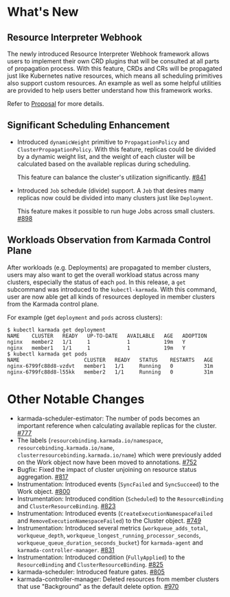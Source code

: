 # What's New
## Resource Interpreter Webhook
The newly introduced Resource Interpreter Webhook framework allows users to implement their own CRD plugins that will be
consulted at all parts of propagation process. With this feature, CRDs and CRs will be propagated just like Kubernetes 
native resources, which means all scheduling primitives also support custom resources. An example as well as some helpful 
utilities are provided to help users better understand how this framework works.

Refer to [Proposal](../proposals/resource-interpreter-webhook/README.md) for more details.


## Significant Scheduling Enhancement
- Introduced `dynamicWeight` primitive to `PropagationPolicy` and `ClusterPropagationPolicy`. With this feature, replicas 
could be divided by a dynamic weight list, and the weight of each cluster will be calculated based on the available 
replicas during scheduling.

  This feature can balance the cluster's utilization significantly. [#841](https://github.com/karmada-io/karmada/pull/841)

- Introduced `Job` schedule (divide) support. A `Job` that desires many replicas now could be divided into many clusters 
  just like `Deployment`.

  This feature makes it possible to run huge Jobs across small clusters. [#898](https://github.com/karmada-io/karmada/pull/898)


## Workloads Observation from Karmada Control Plane
After workloads (e.g. Deployments) are propagated to member clusters, users may also want to get the overall workload 
status across many clusters, especially the status of each `pod`. In this release, a `get` subcommand was introduced to 
the `kubectl-karmada`. With this command, user are now able get all kinds of resources deployed in member clusters from 
the Karmada control plane.

For example (get `deployment` and `pods` across clusters):

```shell
$ kubectl karmada get deployment
NAME    CLUSTER   READY   UP-TO-DATE   AVAILABLE   AGE   ADOPTION
nginx   member2   1/1     1            1           19m   Y
nginx   member1   1/1     1            1           19m   Y
$ kubectl karmada get pods
NAME                     CLUSTER   READY   STATUS    RESTARTS   AGE
nginx-6799fc88d8-vzdvt   member1   1/1     Running   0          31m
nginx-6799fc88d8-l55kk   member2   1/1     Running   0          31m
```


# Other Notable Changes
- karmada-scheduler-estimator: The number of pods becomes an important reference when calculating available replicas for 
  the cluster. [#777](https://github.com/karmada-io/karmada/pull/777)
- The labels (`resourcebinding.karmada.io/namespace`, `resourcebinding.karmada.io/name`, `clusterresourcebinding.karmada.io/name`) 
  which were previously added on the Work object now have been moved to annotations. 
  [#752](https://github.com/karmada-io/karmada/pull/752)
- Bugfix: Fixed the impact of cluster unjoining on resource status aggregation. [#817](https://github.com/karmada-io/karmada/pull/817)
- Instrumentation: Introduced events (`SyncFailed` and `SyncSucceed`) to the Work object. [#800](https://github.com/karmada-io/karmada/pull/800)
- Instrumentation: Introduced condition (`Scheduled`) to the `ResourceBinding` and `ClusterResourceBinding`. 
  [#823](https://github.com/karmada-io/karmada/pull/823)
- Instrumentation: Introduced events (`CreateExecutionNamespaceFailed` and `RemoveExecutionNamespaceFailed`) 
  to the Cluster object. [#749](https://github.com/karmada-io/karmada/pull/749)
- Instrumentation: Introduced several metrics (`workqueue_adds_total`, `workqueue_depth`, `workqueue_longest_running_processor_seconds`, 
  `workqueue_queue_duration_seconds_bucket`) for `karmada-agent` and `karmada-controller-manager`. [#831](https://github.com/karmada-io/karmada/pull/831)
- Instrumentation: Introduced condition (`FullyApplied`) to the `ResourceBinding` and `ClusterResourceBinding`. [#825](https://github.com/karmada-io/karmada/pull/825)
- karmada-scheduler: Introduced feature gates. [#805](https://github.com/karmada-io/karmada/pull/805)
- karmada-controller-manager: Deleted resources from member clusters that use "Background" as the default 
  delete option. [#970](https://github.com/karmada-io/karmada/pull/970)
  